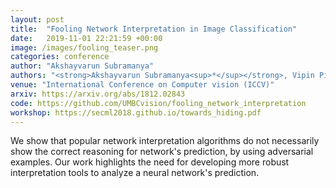 ```yaml
---
layout: post
title:  "Fooling Network Interpretation in Image Classification"
date:   2019-11-01 22:21:59 +00:00
image: /images/fooling_teaser.png
categories: conference
author: "Akshayvarun Subramanya"
authors: "<strong>Akshayvarun Subramanya<sup>*</sup></strong>, Vipin Pillai<sup>*</sup>, Hamed Pirsiavash &nbsp;&nbsp;&nbsp;<small><sup>*</sup>equal contribution</small>"
venue: "International Conference on Computer vision (ICCV)"
arxiv: https://arxiv.org/abs/1812.02843
code: https://github.com/UMBCvision/fooling_network_interpretation
workshop: https://secml2018.github.io/towards_hiding.pdf
---
```


We show that popular network interpretation algorithms do not necessarily show the correct reasoning for network's prediction, by using adversarial examples. Our work highlights the need for developing more robust interpretation tools to analyze a neural network's prediction.
